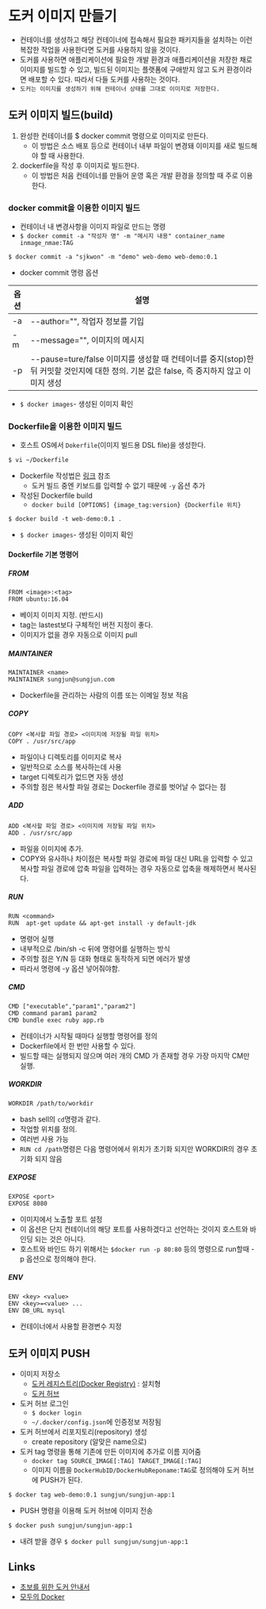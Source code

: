# 도커 이미지 만들기
- 컨테이너를 생성하고 해당 컨테이너에 접속해서 필요한 패키지들을 설치하는 이런 복잡한 작업을 사용한다면 도커를 사용하지 않을 것이다.
- 도커를 사용하면 애플리케이션에 필요한 개발 환경과 애플리케이션을 저장한 채로 이미지를 빌드할 수 있고, 빌드된 이미지는 플랫폼에 구애받지 않고 도커 환경이라면 배포할 수 있다. 따라서 다들 도커를 사용하는 것이다.
- `도커는 이미지를 생성하기 위해 컨테이너 상태를 그대로 이미지로 저장한다.`

## 도커 이미지 빌드(build)
1. 완성한 컨테이너를 $ docker commit 명령으로 이미지로 만든다.
    - 이 방법은 소스 배포 등으로 컨테이너 내부 파일이 변경돼 이미지를 새로 빌드해야 할 때 사용한다.
2. dockerfile을 작성 후 이미지로 빌드한다.
    - 이 방법은 처음 컨테이너를 만들어 운영 혹은 개발 환경을 정의할 때 주로 이용한다.

### docker commit을 이용한 이미지 빌드
- 컨테이너 내 변경사항을 이미지 파일로 만드는 명령
- `$ docker commit -a "작성자 명" -m "메시지 내용" container_name inmage_nmae:TAG`

```shell
$ docker commit -a "sjkwon" -m "demo" web-demo web-demo:0.1
```

- docker commit 명령 옵션

옵션 | 설명
---- | ----
-a | --author="", 작업자 정보를 기입
-m | --message="", 이미지의 메시지
-p | --pause=ture/false 이미지를 생성할 때 컨테이너를 중지(stop)한 뒤 커밋할 것인지에 대한 정의. 기본 값은 false, 즉 중지하지 않고 이미지 생성

- `$ docker images`- 생성된 이미지 확인

### Dockerfile을 이용한 이미지 빌드
- 호스트 OS에서 `Dokerfile`(이미지 빌드용 DSL file)을 생성한다.

```shell
$ vi ~/Dockerfile
```

- Dockerfile 작성법은 [링크](https://docs.docker.com/develop/develop-images/dockerfile_best-practices/) 참조
    - 도커 빌드 중엔 키보드를 입력할 수 없기 때문에 `-y` 옵션 추가
- 작성된 Dockerfile build
    - `docker build [OPTIONS] {image_tag:version} {Dockerfile 위치}`

```shell
$ docker build -t web-demo:0.1 .
```

- `$ docker images`- 생성된 이미지 확인

#### Dockerfile 기본 명령어

##### FROM

```shell
FROM <image>:<tag>
FROM ubuntu:16.04
```

- 베이지 이미지 지정. (반드시)
- tag는 lastest보다 구체적인 버전 지정이 좋다.
- 이미지가 없을 경우 자동으로 이미지 pull

##### MAINTAINER

```shell
MAINTAINER <name>
MAINTAINER sungjun@sungjun.com
```

- Dockerfile을 관리하는 사람의 이름 또는 이메일 정보 적음

##### COPY

```shell
COPY <복사할 파일 경로> <이미지에 저장될 파일 위치>
COPY . /usr/src/app
```

- 파일이나 디렉토리를 이미지로 복사
- 일반적으로 소스를 복사하는데 사용
- target 디렉토리가 없드면 자동 생성
- 주의할 점은 복사할 파일 경로는 Dockerfile 경로를 벗어날 수 없다는 점


##### ADD

```shell
ADD <복사할 파일 경로> <이미지에 저장될 파일 위치>
ADD . /usr/src/app
```

- 파일을 이미지에 추가.
- COPY와 유사하나 차이점은 복사할 파일 경로에 파일 대신 URL을 입력할 수 있고 복사할 파일 경로에 압축 파일을 입력하는 경우 자동으로 압축을 해제하면서 복사된다.

##### RUN

```shell
RUN <command>
RUN  apt-get update && apt-get install -y default-jdk
```

- 명령어 실행
- 내부적으로 /bin/sh -c 뒤에 명령어를 실행하는 방식
- 주의할 점은 Y/N 등 대화 형태로 동작하게 되면 에러가 발생
- 따라서 명령에 -y 옵션 넣어줘야함.

##### CMD

```shell
CMD ["executable","param1","param2"]
CMD command param1 param2
CMD bundle exec ruby app.rb
```

- 컨테이너가 시작될 때마다 실행할 명령어를 정의
- Dockerfile에서 한 번만 사용할 수 있다.
- 빌드할 때는 실행되지 않으며 여러 개의 CMD 가 존재할 경우 가장 마지막 CM만 실행.

##### WORKDIR

```shell
WORKDIR /path/to/workdir
```

- bash sell의 `cd`명령과 같다.
- 작업할 위치를 정의.
- 여러번 사용 가능
- `RUN cd /path`명령은 다음 명령어에서 위치가 초기화 되지만 WORKDIR의 경우 초기화 되지 않음

##### EXPOSE

```shell
EXPOSE <port>
EXPOSE 8080
```

- 이미지에서 노출할 포트 설정
- 이 옵션은 단지 컨테이너의 해당 포트를 사용하겠다고 선언하는 것이지 호스트와 바인딩 되는 것은 아니다.
- 호스트와 바인드 하기 위해서는 `$docker run -p 80:80` 등의 명령으로 run할때 -p 옵션으로 정의해야 한다.

##### ENV

```shell
ENV <key> <value>
ENV <key>=<value> ...
ENV DB_URL mysql
```

- 컨테이너에서 사용할 환경변수 지정

## 도커 이미지 PUSH

- 이미지 저장소
    - [도커 레지스트리(Docker Registry)](https://docs.docker.com/registry/) : 설치형
    - [도커 허브](https://hub.docker.com/)
- 도커 허브 로그인
    - `$ docker login`
    - `~/.docker/config.json`에 인증정보 저장됨
- 도커 허브에서 리포지토리(repository) 생성
    - create repository (알맞은 name으로)
- 도커 tag 명령을 통해 기존에 만든 이미지에 추가로 이름 지어줌
    - `docker tag SOURCE_IMAGE[:TAG] TARGET_IMAGE[:TAG]`
    - 이미지 이름을 `DockerHubID/DockerHubReponame:TAG`로 정의해야 도커 허브에 PUSH가 된다.
```shell
$ docker tag web-demo:0.1 sungjun/sungjun-app:1
```

- PUSH 명령을 이용해 도커 허브에 이미지 전송

```shell
$ docker push sungjun/sungjun-app:1
```

- 내려 받을 경우 `$ docker pull sungjun/sungjun-app:1`

## Links
- [초보를 위한 도커 안내서](https://subicura.com/2017/02/10/docker-guide-for-beginners-create-image-and-deploy.html)
- [모두의 Docker](https://realhanbit.co.kr/books/226/pages/2201/read)
